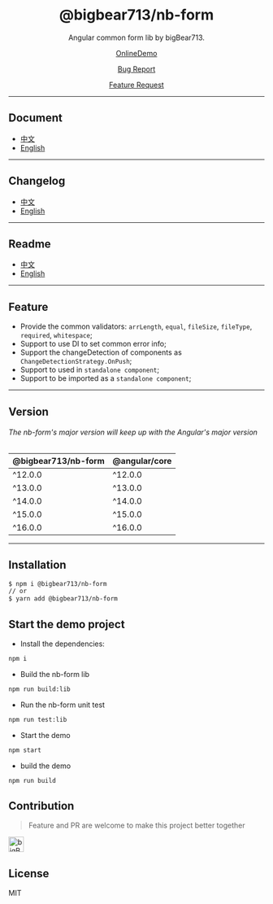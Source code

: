 <div align="center">

# @bigbear713/nb-form

Angular common form lib by bigBear713.

[OnlineDemo](https://bigBear713.github.io/nb-form/)

[Bug Report](https://github.com/bigBear713/nb-form/issues)

[Feature Request](https://github.com/bigBear713/nb-form/issues)

</div>

---

## Document
- [中文](https://github.com/bigBear713/nb-form/blob/main/projects/nb-form/README.CN.md "文档 - 中文")
- [English](https://github.com/bigBear713/nb-form/blob/main/projects/nb-form/README.md "Document - English")

---

## Changelog
- [中文](https://github.com/bigBear713/nb-form/blob/main/CHANGELOG.CN.md "更新日志 - 中文")
- [English](https://github.com/bigBear713/nb-form/blob/main/CHANGELOG.md "Changelog - English")

---

## Readme
- [中文](https://github.com/bigBear713/nb-form/blob/main/README.CN.md "文档 - 中文")
- [English](https://github.com/bigBear713/nb-form/blob/main/README.md "Document - English")

---

## Feature
- Provide the common validators: `arrLength`, `equal`, `fileSize`, `fileType`, `required`, `whitespace`;
- Support to use DI to set common error info;
- Support the changeDetection of components as `ChangeDetectionStrategy.OnPush`;
- Support to used in `standalone component`;
- Support to be imported as a `standalone component`;

---

## Version
###### The nb-form's major version will keep up with the Angular's major version
| @bigbear713/nb-form | @angular/core |
| ---                   | ---           |
| ^12.0.0               | ^12.0.0       |
| ^13.0.0               | ^13.0.0       |
| ^14.0.0               | ^14.0.0       |
| ^15.0.0               | ^15.0.0       |
| ^16.0.0               | ^16.0.0       |

---

## Installation
```bash
$ npm i @bigbear713/nb-form
// or
$ yarn add @bigbear713/nb-form
```

## Start the demo project
- Install the dependencies:
```bash
npm i
```

- Build the nb-form lib
```bash
npm run build:lib
```

- Run the nb-form unit test
```bash
npm run test:lib
```

- Start the demo
```bash
npm start
```

- build the demo
```bash
npm run build
```

## Contribution
> Feature and PR are welcome to make this project better together

<a href="https://github.com/bigBear713" target="_blank"><img src="https://avatars.githubusercontent.com/u/12368900?v=4" alt="bigBear713" width="30px" height="30px"></a>

## License
MIT

